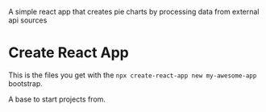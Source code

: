 A simple react app that creates pie charts by processing data from external api sources <br/>

# Create React App

This is the files you get with the `npx create-react-app new my-awesome-app` bootstrap.

A base to start projects from.
